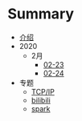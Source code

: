 # Summary

* [介绍](README.md)
* 2020
    * 2月
        * [02-23](2020/2月/02-23.md)
        * [02-24](2020/2月/02-24.md)
* 专题
    * [TCP/IP](topic/TCP_IP.md)
    * [bilibili](topic/bilibili.md)
    * [spark](topic/spark.md)

